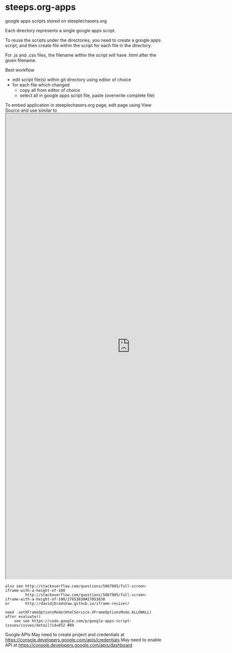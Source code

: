 # steeps.org-apps
google apps scripts stored on steeplechasers.org

Each directory represents a single google apps script.

To reuse the scripts under the directories, you need to create a google apps script, 
and then create file within the script for each file in the directory.

For .js and .css files, the filename within the script will have .html after the given filename.

Best workflow

* edit script file(s) within git directory using editor of choice
* for each file which changed
  * copy all from editor of choice
  * select all in google apps script file, paste (overwrite complete file)

To embed application in steeplechasers.org page, edit page using View Source and use similar to 
    <iframe src="https://script.google.com/macros/s/AKfycbzsOhGsmQwZvzVMHG-3p9QzrBYP9_ju3yxqu4w793EQRYQXNalN/exec" scrolling="yes" width="800" height="1500"> </iframe>

    also see http://stackoverflow.com/questions/5867985/full-screen-iframe-with-a-height-of-100
             http://stackoverflow.com/questions/5867985/full-screen-iframe-with-a-height-of-100/27853830#27853830
    or       http://davidjbradshaw.github.io/iframe-resizer/
    
    need .setXFrameOptionsMode(HtmlService.XFrameOptionsMode.ALLOWALL) after evaluate()
        see see https://code.google.com/p/google-apps-script-issues/issues/detail?id=852 #89

Google APIs
    May need to create project and credentials at https://console.developers.google.com/apis/credentials
    May need to enable API at https://console.developers.google.com/apis/dashboard

